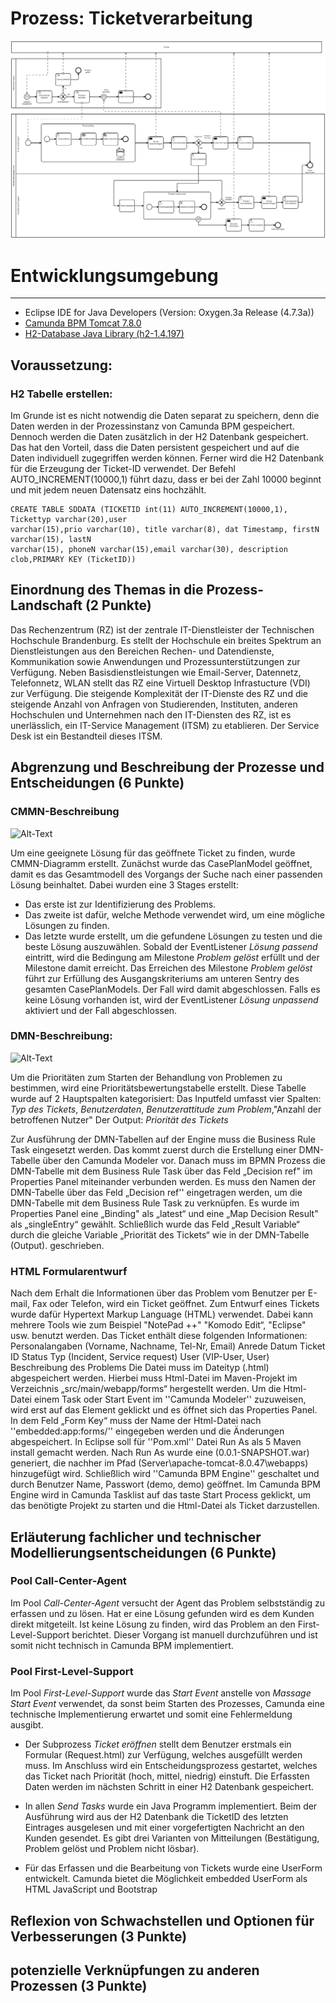 
# Prozess: Ticketverarbeitung
![Alt-Text](img/Ticketbearbeitung.png)

# Entwicklungsumgebung
---

- Eclipse IDE for Java Developers (Version: Oxygen.3a Release (4.7.3a))
- [Camunda BPM Tomcat 7.8.0](https://camunda.org/release/camunda-bpm/tomcat/7.8/camunda-bpm-tomcat-7.8.0.zip)
- [H2-Database Java Library (h2-1.4.197)](http://www.h2database.com/html/main.html) 



## Voraussetzung:
### H2 Tabelle erstellen:	
Im Grunde ist es nicht notwendig die Daten separat zu speichern, denn die Daten werden in der Prozessinstanz von Camunda BPM gespeichert. Dennoch werden die Daten zusätzlich in der H2 Datenbank gespeichert. Das hat den Vorteil, dass die Daten persistent gespeichert und auf die Daten individuell zugegriffen werden können. Ferner wird die H2 Datenbank für die Erzeugung der Ticket-ID verwendet. Der Befehl AUTO_INCREMENT(10000,1) führt dazu, dass er bei der Zahl 10000 beginnt und mit jedem neuen Datensatz eins hochzählt. 
 
```
CREATE TABLE SDDATA (TICKETID int(11) AUTO_INCREMENT(10000,1), Tickettyp varchar(20),user
varchar(15),prio varchar(10), title varchar(8), dat Timestamp, firstN varchar(15), lastN 
varchar(15), phoneN varchar(15),email varchar(30), description clob,PRIMARY KEY (TicketID))
````

## Einordnung des Themas in die Prozess-Landschaft (2 Punkte) 
Das Rechenzentrum (RZ) ist der zentrale IT-Dienstleister der Technischen Hochschule Brandenburg. Es stellt der Hochschule ein breites Spektrum an Dienstleistungen aus den Bereichen Rechen- und Datendienste, Kommunikation sowie Anwendungen und Prozessunterstützungen zur Verfügung. Neben Basisdienstleistungen wie Email-Server, Datennetz, Telefonnetz, WLAN stellt das RZ eine Virtuell Desktop Infrastucture (VDI) zur Verfügung. Die steigende Komplexität der IT-Dienste des RZ und die steigende Anzahl von Anfragen von Studierenden, Instituten, anderen Hochschulen und Unternehmen nach den IT-Diensten des RZ, ist es unerlässlich, ein IT-Service Management (ITSM) zu etablieren. Der Service Desk ist ein Bestandteil dieses ITSM.

## Abgrenzung und Beschreibung der Prozesse und Entscheidungen (6 Punkte)

### CMMN-Beschreibung

![Alt-Text](img/CMMN.png)

Um eine geeignete Lösung für das geöffnete Ticket zu finden, wurde CMMN-Diagramm erstellt. Zunächst wurde das CasePlanModel geöffnet, damit es das Gesamtmodell des Vorgangs der Suche nach einer passenden Lösung beinhaltet.
Dabei wurden eine 3 Stages erstellt:
- Das erste ist zur Identifizierung des Problems. 
- Das zweite ist dafür, welche Methode verwendet wird, um eine mögliche Lösungen zu finden. 
- Das letzte wurde erstellt, um die gefundene Lösungen zu testen und die beste Lösung auszuwählen.
Sobald der EventListener *Lösung passend* eintritt, wird die Bedingung am Milestone *Problem gelöst* erfüllt und der Milestone damit erreicht. Das Erreichen des Milestone *Problem gelöst* führt zur Erfüllung des Ausgangskriteriums am unteren Sentry des gesamten CasePlanModels. Der Fall wird damit abgeschlossen.
Falls es keine Lösung vorhanden ist, wird der EventListener *Lösung unpassend* aktiviert und der Fall abgeschlossen.

### DMN-Beschreibung:

![Alt-Text](img/DMN.PNG)

Um die Prioritäten zum Starten der Behandlung von Problemen zu bestimmen, wird eine Prioritätsbewertungstabelle erstellt.
Diese Tabelle wurde auf 2 Hauptspalten kategorisiert:
Das Inputfeld umfasst vier Spalten: *Typ des Tickets*, *Benutzerdaten*, *Benutzerattitude zum Problem*,"Anzahl der betroffenen Nutzer"
Der Output: *Priorität des Tickets*

Zur Ausführung der DMN-Tabellen auf der Engine muss die Business Rule Task eingesetzt werden. Das kommt zuerst durch die Erstellung einer DMN-Tabelle über den Camunda Modeler vor. Danach muss im BPMN Prozess die DMN-Tabelle mit dem Business Rule Task über das Feld „Decision ref" im Properties Panel miteinander verbunden werden. Es muss den Namen der DMN-Tabelle über das Feld „Decision ref'' eingetragen werden, um die DMN-Tabelle mit dem Business Rule Task zu verknüpfen.
Es wurde im Properties Panel eine „Binding" als „latest“ und eine „Map Decision Result" als „singleEntry“ gewählt. Schließlich wurde das Feld „Result Variable“ durch die gleiche Variable „Priorität des Tickets“ wie in der DMN-Tabelle (Output).
geschrieben. 


### HTML Formularentwurf

Nach dem Erhalt die Informationen über das Problem vom Benutzer per E-mail, Fax oder Telefon, wird ein Ticket geöffnet. 
Zum Entwurf eines Tickets wurde dafür Hypertext Markup Language (HTML) verwendet. Dabei kann mehrere Tools wie zum Beispiel "NotePad ++" "Komodo Edit“, "Eclipse" usw. benutzt werden.
Das Ticket enthält diese folgenden Informationen:
Personalangaben (Vorname, Nachname, Tel-Nr, Email)
Anrede
Datum
Ticket ID 
Status
Typ (Incident, Service request)
User (VIP-User, User)
Beschreibung des Problems
Die Datei muss im Dateityp (.html) abgespeichert werden.
Hierbei muss Html-Datei im Maven-Projekt im Verzeichnis „src/main/webapp/forms“ hergestellt werden. 
Um die Html-Datei einem Task oder Start Event im ''Camunda Modeler'' zuzuweisen, wird erst auf das Element geklickt und es öffnet sich das Properties Panel. In dem Feld „Form Key“ muss der Name der Html-Datei nach ''embedded:app:forms/'' eingegeben werden und die Änderungen abgespeichert.
In Eclipse soll für ''Pom.xml'' Datei Run As als 5 Maven install gemacht werden.
Nach Run As wurde eine (0.0.1-SNAPSHOT.war) generiert, die nachher im Pfad (Server\apache-tomcat-8.0.47\webapps) hinzugefügt wird.
Schließlich wird ''Camunda BPM Engine'' geschaltet und durch Benutzer Name, Passwort (demo, demo) geöffnet. Im Camunda BPM Engine wird in Camunda Tasklist auf das taste Start Process geklickt, um das benötigte Projekt zu starten und die Html-Datei als Ticket darzustellen.

## Erläuterung fachlicher und technischer Modellierungsentscheidungen (6 Punkte)
### Pool Call-Center-Agent
Im Pool *Call-Center-Agent* versucht der Agent das Problem selbstständig zu erfassen und zu lösen. Hat er eine Lösung gefunden wird es dem Kunden direkt mitgeteilt. Ist keine Lösung zu finden, wird das Problem an den First-Level-Support berichtet. Dieser Vorgang ist manuell durchzuführen und ist somit nicht technisch in Camunda BPM implementiert.
### Pool First-Level-Support
Im Pool *First-Level-Support* wurde das *Start Event* anstelle von *Massage Start Event* verwendet, da sonst beim Starten des Prozesses, Camunda eine technische Implementierung erwartet und somit eine Fehlermeldung ausgibt. 
- Der Subprozess *Ticket eröffnen* stellt dem Benutzer erstmals ein Formular (Request.html) zur Verfügung, welches ausgefüllt werden muss. Im Anschluss wird ein Entscheidungsprozess gestartet, welches das Ticket nach Priorität (hoch, mittel, niedrig) einstuft. Die Erfassten Daten werden im nächsten Schritt in einer H2 Datenbank gespeichert. 
- In allen *Send Tasks* wurde ein Java Programm implementiert. Beim der Ausführung wird aus der H2 Datenbank die TicketID des letzten Eintrages ausgelesen und mit einer vorgefertigten Nachricht an den Kunden gesendet. Es gibt drei Varianten von Mitteilungen (Bestätigung, Problem gelöst und Problem nicht lösbar).

- Für das Erfassen und die Bearbeitung von Tickets wurde eine UserForm entwickelt. Camunda bietet die Möglichkeit embedded UserForm als HTML JavaScript und Bootstrap

## Reflexion von Schwachstellen und Optionen für Verbesserungen (3 Punkte)

## potenzielle Verknüpfungen zu anderen Prozessen (3 Punkte)



